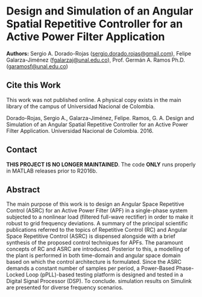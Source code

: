 Design and Simulation of an Angular Spatial Repetitive Controller for an Active Power Filter Application
================

**Authors:** Sergio A. Dorado-Rojas (sergio.dorado.rojas@gmail.com), Felipe Galarza-Jiménez (fgalarzaj@unal.edu.co), Prof. Germán A. Ramos Ph.D. (garamosf@unal.edu.co)

## Cite this Work

This work was not published online. A physical copy exists in the main library of the campus of Universidad Nacional de Colombia. 

Dorado-Rojas, Sergio A., Galarza-Jiménez, Felipe. Ramos, G. A. Design and Simulation of an Angular Spatial Repetitive Controller for an Active Power Filter Application. Universidad Nacional de Colombia. 2016.

## Contact

**THIS PROJECT IS NO LONGER MAINTAINED**. The code **ONLY** runs properly in MATLAB releases prior to R2016b.

## Abstract

The main purpose of this work is to design an Angular Space Repetitive Control (ASRC) for an Active Power Filter (APF) in a single-phase system subjected to a nonlinear load (filtered full-wave rectifier) in order to make it robust to grid frequency deviations. A summary of the principal scientific publications referred to the topics of Repetitive Control (RC) and Angular Space Repetitive Control (ASRC) is dispensed alongside with a brief synthesis of the proposed control techniques for APFs. The paramount concepts of RC and ASRC are introduced. Posterior to this, a modelling of the plant is performed in both time-domain and angular space domain based on which the control architecture is formulated. Since the ASRC demands a constant number of samples per period, a Power-Based Phase-Locked Loop (pPLL)-based testing platform is designed and tested in a Digital Signal Processor (DSP). To conclude. simulation results on Simulink are presented for diverse frequency scenarios.

